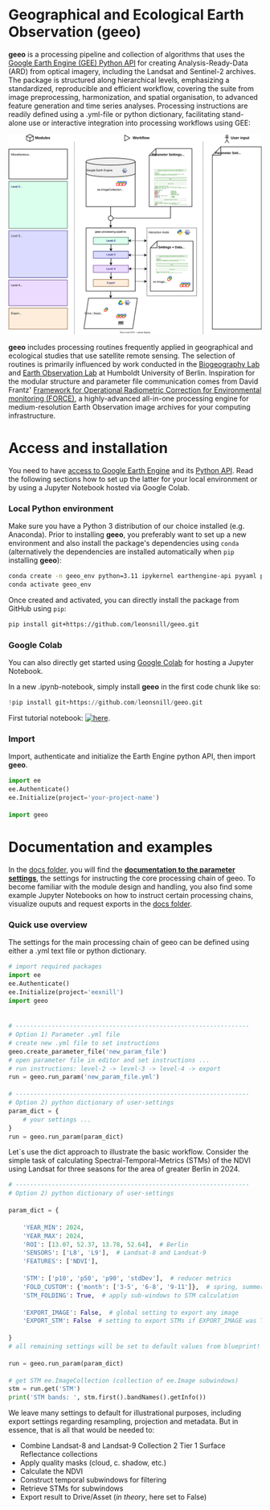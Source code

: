 # Geographical and Ecological Earth Observation (geeo)
**geeo** is a processing pipeline and collection of algorithms that uses the [Google Earth Engine (GEE) Python API](https://developers.google.com/earth-engine/guides/python_install) for creating Analysis-Ready-Data (ARD) from optical imagery, including the Landsat and Sentinel-2 archives. The package is structured along hierarchical levels, emphasizing a standardized, reproducible and efficient workflow, covering the suite from image preprocessing, harmonization, and spatial organisation, to advanced feature generation and time series analyses. 
Processing instructions are readily defined using a .yml-file or python dictionary, facilitating stand-alone use or interactive integration into processing workflows using GEE:

![sample SVG image](geeo/data/fig/geeo_workflow_manuscript.svg)

**geeo** includes processing routines frequently applied in geographical and ecological studies that use satellite remote sensing. The selection of routines is primarily influenced by work conducted in the [Biogeography Lab](https://pages.cms.hu-berlin.de/biogeo/website/) and [Earth Observation Lab](https://eolab.geographie.hu-berlin.de/) at Humboldt University of Berlin. Inspiration for the modular structure and parameter file communication comes from David Frantz' [Framework for Operational Radiometric Correction for Environmental monitoring (FORCE)](https://force-eo.readthedocs.io/en/latest/index.html), a highly-advanced all-in-one processing engine for medium-resolution Earth Observation image archives for your computing infrastructure.

# Access and installation

You need to have [access to Google Earth Engine](https://developers.google.com/earth-engine/guides/access) and its [Python API](https://developers.google.com/earth-engine/guides/python_install). Read the following sections how to set up the latter for your local environment or by using a Jupyter Notebook hosted via Google Colab.  

### Local Python environment
Make sure you have a Python 3 distribution of our choice installed (e.g. Anaconda). Prior to installing **geeo**, you preferably want to set up a new environment and also install the package's dependencies using `conda` (alternatively the dependencies are installed automatically when `pip` installing **geeo**):

```bash
conda create -n geeo_env python=3.11 ipykernel earthengine-api pyyaml pandas geopandas matplotlib tqdm ipyleaflet ipywidgets gdal scikit-learn
conda activate geeo_env
```

Once created and activated, you can directly install the package from GitHub using `pip`:

```bash
pip install git+https://github.com/leonsnill/geeo.git
```

### Google Colab
You can also directly get started using [Google Colab](https://colab.research.google.com/) for hosting a Jupyter Notebook.

In a new .ipynb-notebook, simply install **geeo** in the first code chunk like so:

```python
!pip install git+https://github.com/leonsnill/geeo.git
```

First tutorial notebook: [![here](https://colab.research.google.com/assets/colab-badge.svg)](https://colab.research.google.com/github/leonsnill/geeo/blob/master/docs/tutorial_0_introducing-geeo.ipynb).

### Import

Import, authenticate and initialize the Earth Engine python API, then import **geeo**.

```python
import ee
ee.Authenticate()
ee.Initialize(project='your-project-name')

import geeo
```


# Documentation and examples

In the [docs folder](docs), you will find the **[documentation to the parameter settings](docs/documentation.md)**, the settings for instructing the core processing chain of geeo. To become familiar with the module design and handling, you also find some example Jupyter Notebooks on how to instruct certain processing chains, visualize ouputs and request exports in the [docs folder](docs).

### Quick use overview

The settings for the main processing chain of geeo can be defined using either a .yml text file or python dictionary. 

```python
# import required packages
import ee
ee.Authenticate()
ee.Initialize(project='eexnill')
import geeo


# -----------------------------------------------------------------
# Option 1) Parameter .yml file
# create new .yml file to set instructions
geeo.create_parameter_file('new_param_file')
# open parameter file in editor and set instructions ...
# run instructions: level-2 -> level-3 -> level-4 -> export
run = geeo.run_param('new_param_file.yml')

# -----------------------------------------------------------------
# Option 2) python dictionary of user-settings
param_dict = {
    # your settings ...
}
run = geeo.run_param(param_dict)
```

Let`s use the dict approach to illustrate the basic workflow. Consider the simple task of calculating Spectral-Temporal-Metrics (STMs) of the NDVI using Landsat for three seasons for the area of greater Berlin in 2024.

```python
# -----------------------------------------------------------------
# Option 2) python dictionary of user-settings

param_dict = {
    
    'YEAR_MIN': 2024,
    'YEAR_MAX': 2024,
    'ROI': [13.07, 52.37, 13.78, 52.64],  # Berlin
    'SENSORS': ['L8', 'L9'],  # Landsat-8 and Landsat-9
    'FEATURES': ['NDVI'],
    
    'STM': ['p10', 'p50', 'p90', 'stdDev'],  # reducer metrics
    'FOLD_CUSTOM': {'month': ['3-5', '6-8', '9-11']},  # spring, summer, autumn sub-windows
    'STM_FOLDING': True,  # apply sub-windows to STM calculation
    
    'EXPORT_IMAGE': False,  # global setting to export any image
    'EXPORT_STM': False  # setting to export STMs if EXPORT_IMAGE was True

}
# all remaining settings will be set to default values from blueprint!

run = geeo.run_param(param_dict)

# get STM ee.ImageCollection (collection of ee.Image subwindows)
stm = run.get('STM')
print('STM bands: ', stm.first().bandNames().getInfo())
```

We leave many settings to default for illustrational purposes, including export settings regarding resampling, projection and metadata.
But in essence, that is all that would be needed to:

- Combine Landsat-8 and Landsat-9 Collection 2 Tier 1 Surface Reflectance collections
- Apply quality masks (cloud, c. shadow, etc.)
- Calculate the NDVI
- Construct temporal subwindows for filtering
- Retrieve STMs for subwindows
- Export result to Drive/Asset (*in theory*, here set to False) 
